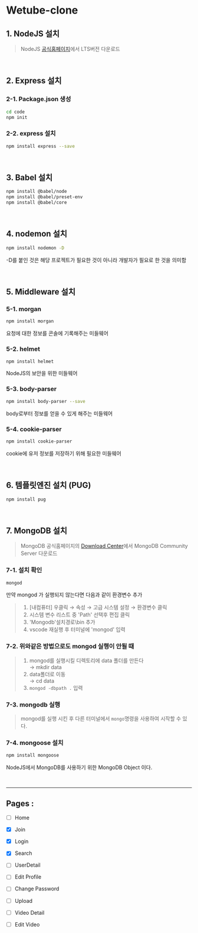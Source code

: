 # Wetube-clone 

## 1. NodeJS 설치 

> NodeJS [공식홈페이지]에서 LTS버전 다운로드 

<br>

## 2. Express 설치 

### 2-1. Package.json 생성 

```bash
cd code 
npm init 
```

### 2-2. express 설치 

```bash
npm install express --save 
```

<br>

## 3. Babel 설치 

```bash
npm install @babel/node
npm install @babel/preset-env
npm install @babel/core
```

<br>

## 4. nodemon 설치 

```bash
npm install nodemon -D
```
-D를 붙인 것은 해당 프로젝트가 필요한 것이 아니라 개발자가 필요로 한 것을 의미함 

<br>

## 5. Middleware 설치 
### 5-1. morgan
```bash
npm install morgan
```
요청에 대한 정보를 콘솔에 기록해주는 미들웨어 

### 5-2. helmet 
```bash
npm install helmet 
```
NodeJS의 보안을 위한 미들웨어 

### 5-3. body-parser
```bash
npm install body-parser --save 
```
body로부터 정보를 얻을 수 있게 해주는 미들웨어

### 5-4. cookie-parser 
```bash
npm install cookie-parser 
```
cookie에 유저 정보를 저장하기 위해 필요한 미들웨어 

<br>

## 6. 템플릿엔진 설치 (PUG)
```bash
npm install pug
```

<br>

## 7. MongoDB 설치 

> MongoDB 공식홈페이지의 [ Download Center]에서 MongoDB Community Server 다운로드 

### 7-1. 설치 확인 
```bash
mongod 
```
만약 mongod 가 실행되지 않는다면 다음과 같이 환경변수 추가 

> 1. [내컴퓨터] 우클릭 → 속성 → 고급 시스템 설정 → 환경변수 클릭 
> 2. 시스템 변수 리스트 중 'Path' 선택후 편집 클릭 
> 3. 'Mongodb'설치경로\bin 추가 
> 4. vscode 재실행 후 터미널에 'mongod' 입력 

### 7-2. 위와같은 방법으로도 mongod 실행이 안될 때 

> 1. mongod를 실행시킬 디렉토리에 data 폴더를 만든다 
> <br>   → mkdir data 
> 2. data폴더로 이동 
> <br>   → cd data 
> 3. ```mongod -dbpath .``` 입력 

### 7-3. mongodb 실행 

> mongod를 실행 시킨 후 다른 터미널에서 ```mongo```명령을 사용하여 시작할 수 있다. 

### 7-4. mongoose 설치 

```bash
npm install mongoose
```
NodeJS에서 MongoDB를 사용하기 위한 MongoDB Object 이다. 

<br>
<hr>

## Pages : 

- [ ] Home
- [x] Join
- [x] Login
- [x] Search
- [ ] UserDetail 
- [ ] Edit Profile 
- [ ] Change Password 
- [ ] Upload 
- [ ] Video Detail 
- [ ] Edit Video 





[공식홈페이지]:https://nodejs.org/ko/
[ Download Center]:https://www.mongodb.com/download-center/community